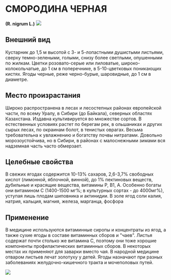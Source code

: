 # СМОРОДИНА ЧЕРНАЯ
**(R. nigrum L.)**
![](Смородина%20черная1.jpg)

## Внешний вид
Кустарник до 1,5 м высотой с 3- и 5-лопастными душистыми листьями, сверху темно-зелеными, голыми, снизу более светлыми, опушенными по жилкам. Цветки розовато-серые или лиловатые, широко-колокольчатые, до 1 см в поперечнике, в 5-10-цветковых поникающих кистях. Ягоды черные, реже черно-бурые, шаровидные, до 1 см в диаметре.       

## Место произрастания
Широко распространена в лесах и лесостепных районах европейской части, по всему Уралу, в Сибири (до Байкала), северных областях Казахстана. Издавна культивируется во множестве сортов. В естественных условиях растет по берегам рек, в ольшаниках и других сырых лесах, по окраинам болот, в тенистых оврагах. Весьма требовательна к увлажнению и богатству почвы нитратами. Довольно морозоустойчива, но в Сибири, в районах с малоснежными зимами вся надземная часть часто обмерзает.

## Целебные свойства
В свежих ягодах содержится 10-13% сахаров, 2,6-3,7% свободных кислот (лимонной, яблочной, винной), до 1% пектиновых веществ, дубильные и красящие вещества, витамины Р, В1, А. Особенно богаты они витамином С (1400-1500 мг%; в культурных сортах - до 4000мг%), уступая лишь плодам шиповника и актинидии. В золе ягод соли калия, натрия, кальция, магния, железа, марганца, фосфора

## Применение
В медицине используются витаминные сиропы и концентраты из ягод, а также сухие ягоды в составе витаминных сборов и "чаев". Листья содержат почти столько же витамина С, поэтому они тоже хорошие компоненты профилактических витаминных сборов. В некоторых местах их применяют для заварки вместо чая. В народной медицине отваром листьев лечат золотуху у детей. Ягоды назначают при разных заболеваниях желудочно-кишечного тракта и мочеполовых путей.

![](Смородина%20черная.jpg)

  